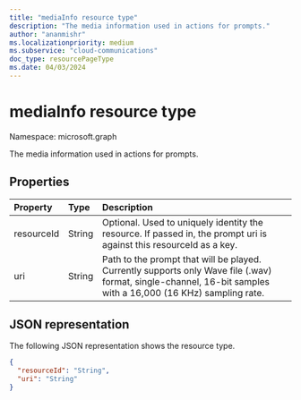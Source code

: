 ```yaml
---
title: "mediaInfo resource type"
description: "The media information used in actions for prompts."
author: "ananmishr"
ms.localizationpriority: medium
ms.subservice: "cloud-communications"
doc_type: resourcePageType
ms.date: 04/03/2024
---
```


# mediaInfo resource type

Namespace: microsoft.graph

The media information used in actions for prompts.

## Properties
| Property	     | Type	   | Description                      |
|:---------------|:--------|:---------------------------------|
| resourceId     | String  | Optional. Used to uniquely identity the resource. If passed in, the prompt uri is against this resourceId as a key. |
| uri            | String  | Path to the prompt that will be played. Currently supports only Wave file (.wav) format, single-channel, 16-bit samples with a 16,000 (16 KHz) sampling rate. |


## JSON representation

The following JSON representation shows the resource type.

<!-- {
  "blockType": "resource",
  "optionalProperties": [

  ],
  "@odata.type": "microsoft.graph.mediaInfo"
}-->
```json
{
  "resourceId": "String",
  "uri": "String"
}
```

<!-- uuid: 8fcb5dbc-d5aa-4681-8e31-b001d5168d79
2015-10-25 14:57:30 UTC -->
<!--
{
  "type": "#page.annotation",
  "description": "mediaInfo resource",
  "keywords": "",
  "section": "documentation",
  "tocPath": "",
  "suppressions": []
}
-->

